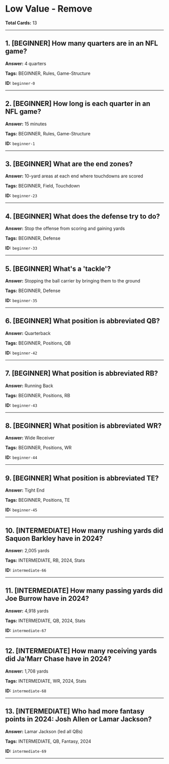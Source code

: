 # Low Value - Remove

**Total Cards:** 13

---

## 1. [BEGINNER] How many quarters are in an NFL game?

**Answer:** 4 quarters

**Tags:** BEGINNER, Rules, Game-Structure

**ID:** `beginner-0`

---

## 2. [BEGINNER] How long is each quarter in an NFL game?

**Answer:** 15 minutes

**Tags:** BEGINNER, Rules, Game-Structure

**ID:** `beginner-1`

---

## 3. [BEGINNER] What are the end zones?

**Answer:** 10-yard areas at each end where touchdowns are scored

**Tags:** BEGINNER, Field, Touchdown

**ID:** `beginner-23`

---

## 4. [BEGINNER] What does the defense try to do?

**Answer:** Stop the offense from scoring and gaining yards

**Tags:** BEGINNER, Defense

**ID:** `beginner-33`

---

## 5. [BEGINNER] What's a 'tackle'?

**Answer:** Stopping the ball carrier by bringing them to the ground

**Tags:** BEGINNER, Defense

**ID:** `beginner-35`

---

## 6. [BEGINNER] What position is abbreviated QB?

**Answer:** Quarterback

**Tags:** BEGINNER, Positions, QB

**ID:** `beginner-42`

---

## 7. [BEGINNER] What position is abbreviated RB?

**Answer:** Running Back

**Tags:** BEGINNER, Positions, RB

**ID:** `beginner-43`

---

## 8. [BEGINNER] What position is abbreviated WR?

**Answer:** Wide Receiver

**Tags:** BEGINNER, Positions, WR

**ID:** `beginner-44`

---

## 9. [BEGINNER] What position is abbreviated TE?

**Answer:** Tight End

**Tags:** BEGINNER, Positions, TE

**ID:** `beginner-45`

---

## 10. [INTERMEDIATE] How many rushing yards did Saquon Barkley have in 2024?

**Answer:** 2,005 yards

**Tags:** INTERMEDIATE, RB, 2024, Stats

**ID:** `intermediate-66`

---

## 11. [INTERMEDIATE] How many passing yards did Joe Burrow have in 2024?

**Answer:** 4,918 yards

**Tags:** INTERMEDIATE, QB, 2024, Stats

**ID:** `intermediate-67`

---

## 12. [INTERMEDIATE] How many receiving yards did Ja'Marr Chase have in 2024?

**Answer:** 1,708 yards

**Tags:** INTERMEDIATE, WR, 2024, Stats

**ID:** `intermediate-68`

---

## 13. [INTERMEDIATE] Who had more fantasy points in 2024: Josh Allen or Lamar Jackson?

**Answer:** Lamar Jackson (led all QBs)

**Tags:** INTERMEDIATE, QB, Fantasy, 2024

**ID:** `intermediate-69`

---

